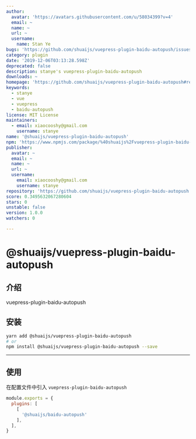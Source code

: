 ```yaml
---
author:
  avatar: 'https://avatars.githubusercontent.com/u/58034399?v=4'
  email: ~
  name: ~
  url: ~
  username:
    name: Stan Ye
bugs: 'https://github.com/shuaijs/vuepress-plugin-baidu-autopush/issues'
category: plugin
date: '2019-12-06T03:13:28.598Z'
deprecated: false
description: stanye's vuepress-plugin-baidu-autopush
downloads: ~
homepage: 'https://github.com/shuaijs/vuepress-plugin-baidu-autopush#readme'
keywords:
  - stanye
  - vue
  - vuepress
  - baidu-autopush
license: MIT License
maintainers:
  - email: xiaocooshy@gmail.com
    username: stanye
name: '@shuaijs/vuepress-plugin-baidu-autopush'
npm: 'https://www.npmjs.com/package/%40shuaijs%2Fvuepress-plugin-baidu-autopush'
publisher:
  avatar: ~
  email: ~
  name: ~
  url: ~
  username:
    email: xiaocooshy@gmail.com
    username: stanye
repository: 'https://github.com/shuaijs/vuepress-plugin-baidu-autopush'
score: 0.3495632067280604
stars: 0
unstable: false
version: 1.0.0
watchers: 0

---
```


# @shuaijs/vuepress-plugin-baidu-autopush

## 介绍

vuepress-plugin-baidu-autopush

## 安装

```bash
yarn add @shuaijs/vuepress-plugin-baidu-autopush
# or
npm install @shuaijs/vuepress-plugin-baidu-autopush --save
```

------------

## 使用

在配置文件中引入 `vuepress-plugin-baidu-autopush`

```javascript
module.exports = {
  plugins: [
    [
      '@shuaijs/baidu-autopush'
    ],
  ],
}
```
